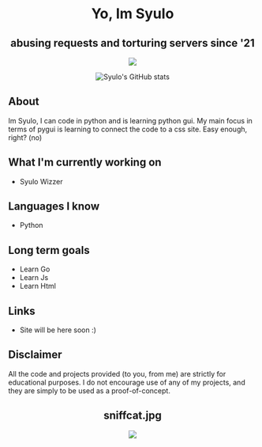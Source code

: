 <h1 align="center">Yo, Im Syulo</h1>
<h2 align="center">abusing requests and torturing servers since '21</h2>

<div align="center">


  <img src="[https://discord.c99.nl/widget/theme-4/921558491255148615.png](https://discord.c99.nl/widget/theme-1/1086825885178536027.png)"></img>

  ![Syulo's GitHub stats](https://github-readme-stats.vercel.app/api?username=verlox&show_icons=true&theme=radical)
</div>

## About
Im Syulo, I can code in python and is learning python gui. My main focus in terms of pygui is learning to connect the code to a css site. Easy enough, right? (no)

## What I'm currently working on
* Syulo Wizzer

## Languages I know
* Python

## Long term goals
* Learn Go
* Learn Js
* Learn Html

## Links
* Site will be here soon :)

## Disclaimer
All the code and projects provided (to you, from me) are strictly for educational purposes. I do not encourage use of any of my projects, and they are simply to be used as a proof-of-concept.

<h2 align="center">sniffcat.jpg</h2>
<div align="center">
  <img src="https://raw.githubusercontent.com/verlox/Discord-QR-Token-Logger/master/Discord-QR-Token-Stealer/sniffcat.jpg"></img>
</div>
